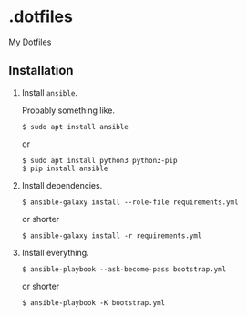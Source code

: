 # .dotfiles
My Dotfiles

## Installation

1. Install `ansible`.
    
    Probably something like.

    ```console
    $ sudo apt install ansible
    ```
    or
    ```console
    $ sudo apt install python3 python3-pip
    $ pip install ansible
    ```
2. Install dependencies.

    ```
    $ ansible-galaxy install --role-file requirements.yml
    ```
    or shorter
    ```
    $ ansible-galaxy install -r requirements.yml
    ```

3. Install everything.

    ```conosole
    $ ansible-playbook --ask-become-pass bootstrap.yml
    ```
    or shorter
    ```
    $ ansible-playbook -K bootstrap.yml
    ```
